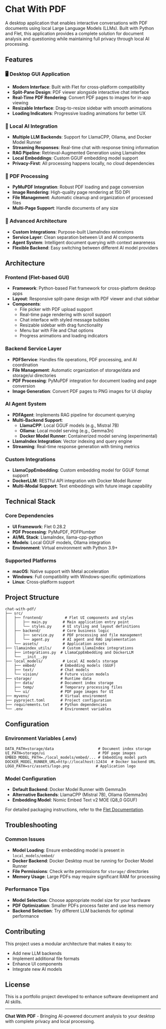 # Chat With PDF

A desktop application that enables interactive conversations with PDF documents using local Large Language Models (LLMs). Built with Python and Flet, this application provides a complete solution for document analysis and questioning while maintaining full privacy through local AI processing.

## Features

### 🖥️ Desktop GUI Application
- **Modern Interface**: Built with Flet for cross-platform compatibility
- **Split-Pane Design**: PDF viewer alongside interactive chat interface
- **Real-Time PDF Rendering**: Convert PDF pages to images for in-app viewing
- **Resizable Interface**: Drag-to-resize sidebar with smooth animations
- **Loading Indicators**: Progressive loading animations for better UX

### 🤖 Local AI Integration
- **Multiple LLM Backends**: Support for LlamaCPP, Ollama, and Docker Model Runner
- **Streaming Responses**: Real-time chat with response timing information
- **RAG Pipeline**: Retrieval-Augmented Generation using LlamaIndex
- **Local Embeddings**: Custom GGUF embedding model support
- **Privacy-First**: All processing happens locally, no cloud dependencies

### 📄 PDF Processing
- **PyMuPDF Integration**: Robust PDF loading and page conversion
- **Image Rendering**: High-quality page rendering at 150 DPI
- **File Management**: Automatic cleanup and organization of processed files
- **Multi-Page Support**: Handle documents of any size

### 🔧 Advanced Architecture
- **Custom Integrations**: Purpose-built LlamaIndex extensions
- **Service Layer**: Clean separation between UI and AI components
- **Agent System**: Intelligent document querying with context awareness
- **Flexible Backend**: Easy switching between different AI model providers

## Architecture

### Frontend (Flet-based GUI)
- **Framework**: Python-based Flet framework for cross-platform desktop apps
- **Layout**: Responsive split-pane design with PDF viewer and chat sidebar
- **Components**:
  - File picker with PDF upload support
  - Real-time page rendering with scroll support
  - Chat interface with styled message bubbles
  - Resizable sidebar with drag functionality
  - Menu bar with File and Chat options
  - Progress animations and loading indicators

### Backend Service Layer
- **PDFService**: Handles file operations, PDF processing, and AI coordination
- **File Management**: Automatic organization of storage/data and storage/ui directories
- **PDF Processing**: PyMuPDF integration for document loading and page conversion
- **Image Generation**: Convert PDF pages to PNG images for UI display

### AI Agent System
- **PDFAgent**: Implements RAG pipeline for document querying
- **Multi-Backend Support**:
  - **LlamaCPP**: Local GGUF models (e.g., Mistral 7B)
  - **Ollama**: Local model serving (e.g., Gemma3n)
  - **Docker Model Runner**: Containerized model serving (experimental)
- **LlamaIndex Integration**: Vector indexing and query engine
- **Streaming**: Real-time response generation with timing metrics

### Custom Integrations
- **LlamaCppEmbedding**: Custom embedding model for GGUF format support
- **DockerLLM**: RESTful API integration with Docker Model Runner
- **Multi-Modal Support**: Text embeddings with future image capability

## Technical Stack

### Core Dependencies
- **UI Framework**: Flet 0.28.2
- **PDF Processing**: PyMuPDF, PDFPlumber
- **AI/ML Stack**: LlamaIndex, llama-cpp-python
- **Models**: Local GGUF models, Ollama integration
- **Environment**: Virtual environment with Python 3.9+

### Supported Platforms
- **macOS**: Native support with Metal acceleration
- **Windows**: Full compatibility with Windows-specific optimizations
- **Linux**: Cross-platform support

## Project Structure

```
chat-with-pdf/
├── src/
│   ├── frontend/          # Flet UI components and styles
│   │   ├── main.py       # Main application entry point
│   │   └── styles.py     # UI styling and layout definitions
│   ├── backend/          # Core business logic
│   │   ├── service.py    # PDF processing and file management
│   │   └── agent.py      # AI agent and RAG implementation
│   └── assets/           # Application assets
├── llamaindex_utils/     # Custom LlamaIndex integrations
│   ├── integrations.py  # LlamaCppEmbedding and DockerLLM
│   └── __init__.py
├── local_models/         # Local AI models storage
│   ├── embed/           # Embedding models (GGUF)
│   ├── text/            # Chat models
│   └── vision/          # Future vision models
├── storage/             # Runtime data
│   ├── data/            # Document index storage
│   ├── temp/            # Temporary processing files
│   └── ui/              # PDF page images for UI
├── myvenv/              # Virtual environment
├── pyproject.toml       # Project configuration
├── requirements.txt     # Python dependencies
└── .env                 # Environment variables
```

## Configuration

### Environment Variables (.env)
```env
DATA_PATH=storage/data                    # Document index storage
UI_PATH=storage/ui                        # PDF page images
EMBED_MODEL_PATH=./local_models/embed/... # Embedding model path
DOCKER_MODEL_RUNNER_URL=http://localhost:12434  # Docker backend URL
LOGO_PATH=src/assets/logo.png            # Application logo
```

### Model Configuration
- **Default Backend**: Docker Model Runner with Gemma3n
- **Alternative Backends**: LlamaCPP (Mistral 7B), Ollama (Gemma3n)
- **Embedding Model**: Nomic Embed Text v2 MOE (Q8_0 GGUF)

For detailed packaging instructions, refer to the [Flet Documentation](https://flet.dev/docs/publish/).

## Troubleshooting

### Common Issues
- **Model Loading**: Ensure embedding model is present in `local_models/embed/`
- **Docker Backend**: Docker Desktop must be running for Docker Model Runner
- **File Permissions**: Check write permissions for `storage/` directories
- **Memory Usage**: Large PDFs may require significant RAM for processing

### Performance Tips
- **Model Selection**: Choose appropriate model size for your hardware
- **PDF Optimization**: Smaller PDFs process faster and use less memory
- **Backend Selection**: Try different LLM backends for optimal performance

## Contributing

This project uses a modular architecture that makes it easy to:
- Add new LLM backends
- Implement additional file formats
- Enhance UI components
- Integrate new AI models

## License

This is a portfolio project developed to enhance software development and AI skills. 

---

**Chat With PDF** - Bringing AI-powered document analysis to your desktop with complete privacy and local processing.